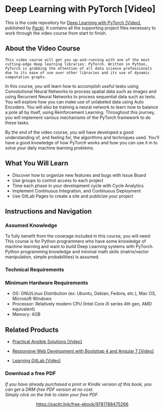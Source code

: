 # Deep Learning with PyTorch [Video]
This is the code repository for [Deep Learning with PyTorch [Video]](https://www.packtpub.com/big-data-and-business-intelligence/deep-learning-pytorch-video?utm_source=github&utm_medium=repository&utm_campaign=9781788475266), published by [Packt](https://www.packtpub.com/?utm_source=github). It contains all the supporting project files necessary to work through the video course from start to finish.
## About the Video Course
	This video course will get you up-and-running with one of the most cutting-edge deep learning libraries: PyTorch. Written in Python, PyTorch is grabbing the attention of all data science professionals due to its ease of use over other libraries and its use of dynamic computation graphs. 

In this course, you will learn how to accomplish useful tasks using Convolutional Neural Networks to process spatial data such as images and using Recurrent Neural Networks to process sequential data such as texts. You will explore how you can make use of unlabeled data using Auto Encoders. You will also be training a neural network to learn how to balance a pole all by itself, using Reinforcement Learning. Throughout this journey, you will implement various mechanisms of the PyTorch framework to do these tasks. 

By the end of the video course, you will have developed a good understanding of, and feeling for, the algorithms and techniques used. You'll have a good knowledge of how PyTorch works and how you can use it in to solve your daily machine learning problems.

<H2>What You Will Learn</H2>
<DIV class=book-info-will-learn-text>
<UL>
<LI>Discover how to organize new features and bugs with Issue Board 
<LI>Use groups to control access to each project 
<LI>Time each phase in your development cycle with Cycle Analytics 
<LI>Implement Continuous Integration, and Continuous Deployment 
<LI>Use GitLab Pages to create a site and publicize your project </LI></UL></DIV>

## Instructions and Navigation
### Assumed Knowledge
To fully benefit from the coverage included in this course, you will need:<br/>
This course is for Python programmers who have some knowledge of machine learning and want to build Deep Learning systems with PyTorch. Python programming knowledge and minimal math skills (matrix/vector manipulation, simple probabilities) is assumed.	
### Technical Requirements
### Minimum Hardware Requirements
<UL>
<LI>OS: GNU/Linux Distribution (ex: Ubuntu, Debian, Fedora, etc.), Mac OS, Microsoft Windows</LI>
<LI>Processor: Relatively modern CPU (Intel Core iX series 4th gen,  AMD equivalent)</LI>
<LI>Memory: 4GB</LI></UL>


## Related Products
* [Practical Ansible Solutions [Video]](https://www.packtpub.com/networking-and-servers/practical-ansible-solutions-video?utm_source=github&utm_medium=repository&utm_campaign=9781788476904)

* [Responsive Web Development with Bootstrap 4 and Angular 7 [Video]](https://www.packtpub.com/web-development/responsive-web-development-bootstrap-4-and-angular-7-video?utm_source=github&utm_medium=repository&utm_campaign=9781789615272)

* [Learning GitLab [Video]](https://www.packtpub.com/application-development/learning-gitlab-video?utm_source=github&utm_medium=repository&utm_campaign=9781789809169)

### Download a free PDF

 <i>If you have already purchased a print or Kindle version of this book, you can get a DRM-free PDF version at no cost.<br>Simply click on the link to claim your free PDF.</i>
<p align="center"> <a href="https://packt.link/free-ebook/9781788475266">https://packt.link/free-ebook/9781788475266 </a> </p>